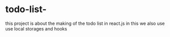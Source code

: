 # todo-list-
this project is about the making of the todo list in react.js in this we also use use local storages and hooks 
